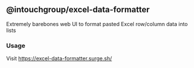 ## @intouchgroup/excel-data-formatter

Extremely barebones web UI to format pasted Excel row/column data into lists

### Usage

Visit https://excel-data-formatter.surge.sh/